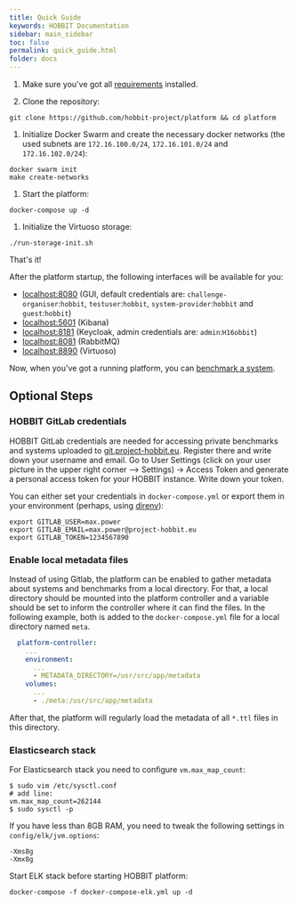 ```yaml
---
title: Quick Guide
keywords: HOBBIT Documentation
sidebar: main_sidebar
toc: false
permalink: quick_guide.html
folder: docs
---
```


1. Make sure you've got all [requirements](/requirements.html) installed.

1. Clone the repository:
```
git clone https://github.com/hobbit-project/platform && cd platform
```

1. Initialize Docker Swarm and create the necessary docker networks (the used subnets are `172.16.100.0/24`, `172.16.101.0/24` and `172.16.102.0/24`):
```
docker swarm init
make create-networks
```

1. Start the platform:
```
docker-compose up -d 
```

1. Initialize the Virtuoso storage:
```
./run-storage-init.sh
```

That's it!

After the platform startup, the following interfaces will be available for you:
* [localhost:8080](http://localhost:8080/)
(GUI, default credentials are: `challenge-organiser`:`hobbit`,
`testuser`:`hobbit`, `system-provider`:`hobbit` and `guest`:`hobbit`)
* [localhost:5601](http://localhost:5601/)
(Kibana)
* [localhost:8181](http://localhost:8181/)
(Keycloak, admin credentials are: `admin`:`H16obbit`)
* [localhost:8081](http://localhost:8081/)
(RabbitMQ)
* [localhost:8890](http://localhost:8890/)
(Virtuoso)

Now, when you've got a running platform,
you can [benchmark a system](/benchmarking.html).

## Optional Steps

### HOBBIT GitLab credentials

HOBBIT GitLab credentials are needed for accessing private benchmarks and systems
uploaded to [git.project-hobbit.eu](https://git.project-hobbit.eu).
Register there and write down your username and email.
Go to User Settings (click on your user picture in the upper right corner --> Settings) -> Access Token and generate a personal access token for your HOBBIT instance. Write down your token.

You can either set your credentials in `docker-compose.yml`
or export them in your environment (perhaps, using [direnv](https://direnv.net/)):
```
export GITLAB_USER=max.power
export GITLAB_EMAIL=max.power@project-hobbit.eu
export GITLAB_TOKEN=1234567890
```

### Enable local metadata files

Instead of using Gitlab, the platform can be enabled to gather metadata about systems and benchmarks from a local directory. For that, a local directory should be mounted into the platform controller and a variable should be set to inform the controller where it can find the files. In the following example, both is added to the `docker-compose.yml` file for a local directory named `meta`.
```yaml
  platform-controller:
    ...
    environment:
      ...
      - METADATA_DIRECTORY=/usr/src/app/metadata
    volumes:
      ...
      - ./meta:/usr/src/app/metadata
```

After that, the platform will regularly load the metadata of all `*.ttl` files in this directory.

### Elasticsearch stack

For Elasticsearch stack you need to configure `vm.max_map_count`:
```
$ sudo vim /etc/sysctl.conf
# add line:
vm.max_map_count=262144
$ sudo sysctl -p
```

If you have less than 8GB RAM, you need to tweak
the following settings in `config/elk/jvm.options`:
```
-Xms8g
-Xmx8g
```

Start ELK stack before starting HOBBIT platform:
```
docker-compose -f docker-compose-elk.yml up -d
```
